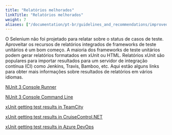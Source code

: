 ```yaml
---
title: "Relatórios melhorados"
linkTitle: "Relatórios melhorados"
weight: 7
aliases: ["/documentation/pt-br/guidelines_and_recommendations/improved_reporting/"]  
---
```


O Selenium não foi projetado para relatar sobre o status de casos de teste. Aproveitar 
os recursos de relatórios integrados de frameworks de teste unitários é um bom começo. 
A maioria dos frameworks de teste unitários podem gerar relatórios formatados em xUnit ou HTML.
Relatórios xUnit são populares para importar resultados para um servidor de integração contínua
(CI) como Jenkins, Travis, Bamboo, etc. Aqui estão alguns links
para obter mais informações sobre resultados de relatórios em vários idiomas.

<!-- TODO: Add links.-->
[NUnit 3 Console Runner](//github.com/nunit/docs/wiki/Console-Runner)

[NUnit 3 Console Command Line](//github.com/nunit/docs/wiki/Console-Command-Line)

[xUnit getting test results in TeamCity](//xunit.net/docs/getting-test-results-in-teamcity)

[xUnit getting test results in CruiseControl.NET](//xunit.net/docs/getting-test-results-in-ccnet)

[xUnit getting test results in Azure DevOps](//xunit.net/docs/getting-test-results-in-azure-devops)
